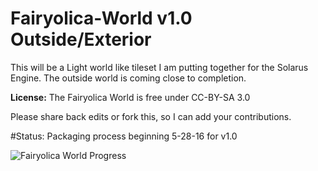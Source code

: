 # Fairyolica-World v1.0 Outside/Exterior
This will be a Light world like tileset I am putting together for the Solarus Engine. The outside world is coming close to completion.  

**License:** 
The Fairyolica World is free under CC-BY-SA 3.0

Please share back edits or fork this, so I can add your contributions.

#Status: Packaging process beginning 5-28-16 for v1.0 

![Fairyolica World Progress](http://s33.postimg.org/7ok0lklnj/Fairyolica_World_tiles.png)

